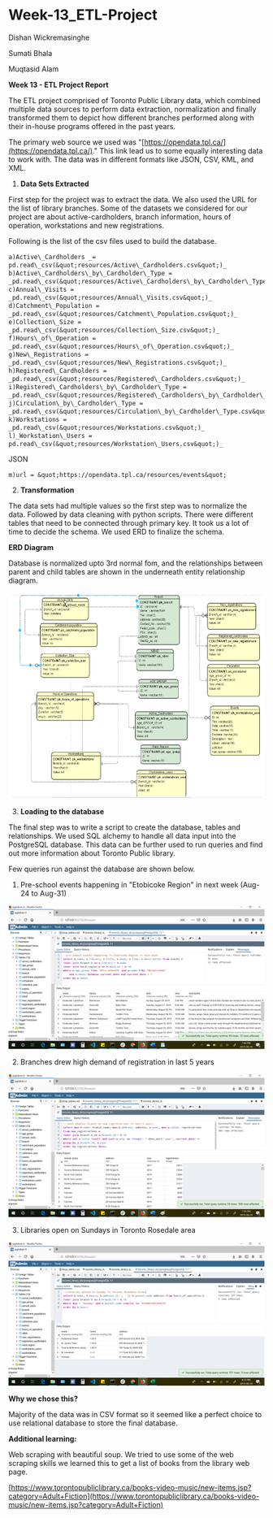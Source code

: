 # Week-13_ETL-Project

Dishan Wickremasinghe

Sumati Bhala

Muqtasid Alam

**Week 13 - ETL Project Report**

The ETL project comprised of Toronto Public Library data, which combined multiple data sources to perform data extraction, normalization and finally transformed them to depict how different branches performed along with their in-house programs offered in the past years.

The primary web source we used was &quot;[https://opendata.tpl.ca/](https://opendata.tpl.ca/).&quot; This link lead us to some equally interesting data to work with. The data was in different formats like JSON, CSV, KML, and XML.

1. **Data Sets Extracted**

First step for the project was to extract the data. We also used the URL for the list of library branches. Some of the datasets we considered for our project are about active-cardholders, branch information, hours of operation, workstations and new registrations.

Following is the list of the csv files used to build the database.

	a)Active\_Cardholders _= pd.read\_csv(&quot;resources/Active\_Cardholders.csv&quot;)_
	b)Active\_Cardholders\_by\_Cardholder\_Type = _pd.read\_csv(&quot;resources/Active\_Cardholders\_by\_Cardholder\_Type.csv&quot;)_
	c)Annual\_Visits = _pd.read\_csv(&quot;resources/Annual\_Visits.csv&quot;)_
	d)Catchment\_Population = _pd.read\_csv(&quot;resources/Catchment\_Population.csv&quot;)_
	e)Collection\_Size = _pd.read\_csv(&quot;resources/Collection\_Size.csv&quot;)_
	f)Hours\_of\_Operation = _pd.read\_csv(&quot;resources/Hours\_of\_Operation.csv&quot;)_
	g)New\_Registrations = _pd.read\_csv(&quot;resources/New\_Registrations.csv&quot;)_
	h)Registered\_Cardholders = _pd.read\_csv(&quot;resources/Registered\_Cardholders.csv&quot;)_
	i)Registered\_Cardholders\_by\_Cardholder\_Type = _pd.read\_csv(&quot;resources/Registered\_Cardholders\_by\_Cardholder\_Type.csv&quot;)_
	j)Circulation\_by\_Cardholder\_Type = _pd.read\_csv(&quot;resources/Circulation\_by\_Cardholder\_Type.csv&quot;)_
	k)Workstations = _pd.read\_csv(&quot;resources/Workstations.csv&quot;)_
	l)_Workstation\_Users = pd.read\_csv(&quot;resources/Workstation\_Users.csv&quot;)_

JSON

	m)url = &quot;https://opendata.tpl.ca/resources/events&quot;

2. **Transformation**

The data sets had multiple values so the first step was to normalize the data. Followed by data cleaning with python scripts. There were different tables that need to be connected through primary key. It took us a lot of time to decide the schema. We used ERD to finalize the schema.

**ERD Diagram**

Database is normalized upto 3rd normal fom, and the relationships between parent and child tables are shown in the underneath entity relationship diagram.

![ERD Diagram](erd.png)

3. **Loading to the database**

The final step was to write a script to create the database, tables and relationships. We used SQL alchemy to handle all data input into the PostgreSQL database. This data can be further used to run queries and find out more information about Toronto Public library.

Few queries run against the database are shown below.

1. Pre-school events happening in &quot;Etobicoke Region&quot; in next week (Aug-24 to Aug-31)

![Query 1](query1.png)


2. Branches drew high demand of registration in last 5 years

![Query 2](query2.png)


3. Libraries open on Sundays in Toronto Rosedale area

![Query 3](query3.png)


**Why we chose this?**

Majority of the data was in CSV format so it seemed like a perfect choice to use relational database to store the final database.

**Additional learning:**

Web scraping with beautiful soup. We tried to use some of the web scraping skills we learned this to get a list of books from the library web page.

[https://www.torontopubliclibrary.ca/books-video-music/new-items.jsp?category=Adult+Fiction](https://www.torontopubliclibrary.ca/books-video-music/new-items.jsp?category=Adult+Fiction)